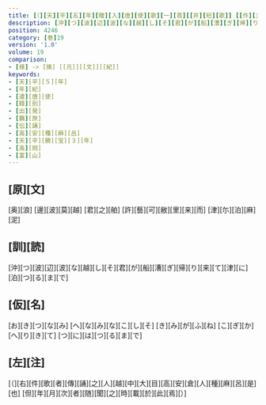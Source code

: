```yaml
---
title: [（][天][平][五][年][贈][入][唐][使][歌][一][首][[并][短][歌]] [[作][主][未][詳]][）][反][歌][一][首]
description: [沖][つ][波][辺][波][な][越][し][そ][君][が][船][漕][ぎ][帰][り][来][て][津][に][泊][つ][る][ま][で]
position: 4246
category: [巻]19
version: '1.0'
volume: 19
comparison:
- [様] -> [掾] [[元]][[文]][[紀]]
keywords:
- [天][平][５][年]
- [年][紀]
- [遣][唐][使]
- [餞][別]
- [出][発]
- [羈][旅]
- [伝][誦]
- [高][安][種][麻][呂]
- [天][平][勝][宝][３][年]
- [高][岡]
- [富][山]
---
```


## [原][文]

[奥][浪] [邊][波][莫][越] [君][之][舶] [許][藝][可][敝][里][来][而] [津][尓][泊][麻][泥]

## [訓][読]

[沖][つ][波][辺][波][な][越][し][そ][君][が][船][漕][ぎ][帰][り][来][て][津][に][泊][つ][る][ま][で]

## [仮][名]

[お][き][つ][な][み] [へ][な][み][な][こ][し][そ] [き][み][が][ふ][ね] [こ][ぎ][か][へ][り][き][て] [つ][に][は][つ][る][ま][で]

## [左][注]

[（][右][件][歌][者][傳][誦][之][人][越][中][大][目][高][安][倉][人][種][麻][呂][是][也] [但][年][月][次][者][随][聞][之][時][載][於][此][焉][）]
